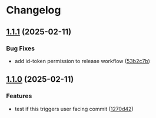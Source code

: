 # Changelog

## [1.1.1](https://github.com/jovulic/lazy-promise/compare/v1.1.0...v1.1.1) (2025-02-11)


### Bug Fixes

* add id-token permission to release workflow ([53b2c7b](https://github.com/jovulic/lazy-promise/commit/53b2c7bb9eb3608545af8d5d6c2589e0706515da))

## [1.1.0](https://github.com/jovulic/lazy-promise/compare/v1.0.3...v1.1.0) (2025-02-11)


### Features

* test if this triggers user facing commit ([1270d42](https://github.com/jovulic/lazy-promise/commit/1270d426c9fccecbae2bae231bd17f0a23381acd))
